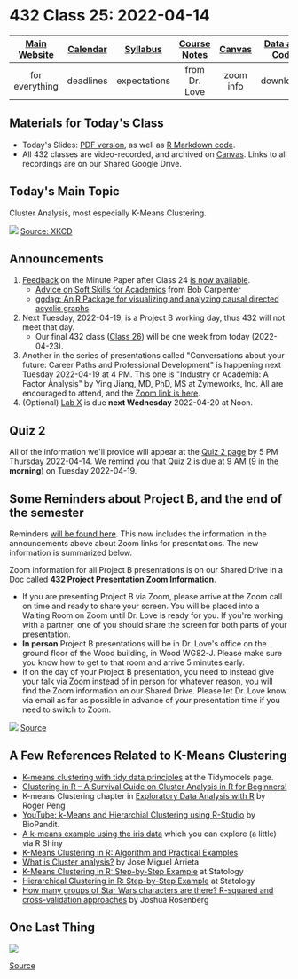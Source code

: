 # 432 Class 25: 2022-04-14

[Main Website](https://thomaselove.github.io/432/) | [Calendar](https://thomaselove.github.io/432/calendar.html) | [Syllabus](https://thomaselove.github.io/432-2022-syllabus/) | [Course Notes](https://thomaselove.github.io/432-notes/) | [Canvas](https://canvas.case.edu) | [Data and Code](https://github.com/THOMASELOVE/432-data) | [Sources](https://github.com/THOMASELOVE/432-2022/tree/main/references) | [Contact Us](https://thomaselove.github.io/432/contact.html)
:-----------: | :--------------: | :----------: | :---------: | :-------------: | :-----------: | :------------: | :-------------:
for everything | deadlines | expectations | from Dr. Love | zoom info | downloads | read/watch | need help?

## Materials for Today's Class

- Today's Slides: [PDF version](https://github.com/THOMASELOVE/432-2022/blob/main/classes/class25/432_2022_slides25.pdf), as well as [R Markdown code](https://github.com/THOMASELOVE/432-2022/blob/main/classes/class25/432_2022_slides25.Rmd). 
- All 432 classes are video-recorded, and archived on [Canvas](https://canvas.case.edu). Links to all recordings are on our Shared Google Drive.

## Today's Main Topic

Cluster Analysis, most especially K-Means Clustering.

![](https://imgs.xkcd.com/comics/machine_learning.png) [Source: XKCD](https://xkcd.com/1838)

## Announcements

1. [Feedback](https://bit.ly/432-2022-min-24-feedback) on the Minute Paper after Class 24 [is now available](https://bit.ly/432-2022-min-24-feedback).
    - [Advice on Soft Skills for Academics](https://statmodeling.stat.columbia.edu/2018/07/25/advice-soft-skills-academics/) from Bob Carpenter
    - [ggdag: An R Package for visualizing and analyzing causal directed acyclic graphs](https://ggdag.malco.io/index.html)
2. Next Tuesday, 2022-04-19, is a Project B working day, thus 432 will not meet that day. 
    - Our final 432 class ([Class 26](https://github.com/THOMASELOVE/432-2022/tree/main/classes/class26)) will be one week from today (2022-04-23).
3. Another in the series of presentations called "Conversations about your future: Career Paths and Professional Development" is happening next Tuesday 2022-04-19 at 4 PM. This one is "Industry or Academia: A Factor Analysis" by Ying Jiang, MD, PhD, MS at Zymeworks, Inc. All are encouraged to attend, and the [Zoom link is here](https://cwru.zoom.us/j/93836688830?pwd=V1dMN3RvS3EzekVBNzhKVGQ0b0hxdz09).
4. (Optional) [Lab X](https://github.com/THOMASELOVE/432-2022/tree/main/labs/labX) is due **next Wednesday** 2022-04-20 at Noon.

## Quiz 2

All of the information we'll provide will appear at the [Quiz 2 page](https://github.com/THOMASELOVE/432-2022/tree/main/quiz/quiz2) by 5 PM Thursday 2022-04-14. We remind you that Quiz 2 is due at 9 AM (9 in the **morning**) on Tuesday 2022-04-19.

## Some Reminders about Project B, and the end of the semester

Reminders [will be found here](https://github.com/THOMASELOVE/432-2022/blob/main/projectB/reminders.md). This now includes the information in the announcements above about Zoom links for presentations. The new information is summarized below.

Zoom information for all Project B presentations is on our Shared Drive in a Doc called **432 Project Presentation Zoom Information**. 

- If you are presenting Project B via Zoom, please arrive at the Zoom call on time and ready to share your screen. You will be placed into a Waiting Room on Zoom until Dr. Love is ready for you. If you're working with a partner, one of you should share the screen for both parts of your presentation. 
- **In person** Project B presentations will be in Dr. Love's office on the ground floor of the Wood building, in Wood WG82-J. Please make sure you know how to get to that room and arrive 5 minutes early. 
- If on the day of your Project B presentation, you need to instead give your talk via Zoom instead of in person for whatever reason, you will find the Zoom information on our Shared Drive. Please let Dr. Love know via email as far as possible in advance of your presentation time if you need to switch to Zoom.

![](https://github.com/THOMASELOVE/432-2022/blob/main/classes/class25/figures/radcliffe.png) [Source](http://scientificmarketer.com/2007/02/clustering-considered-harmful-i-outline.html)

## A Few References Related to K-Means Clustering

- [K-means clustering with tidy data principles](https://www.tidymodels.org/learn/statistics/k-means/) at the Tidymodels page.
- [Clustering in R – A Survival Guide on Cluster Analysis in R for Beginners!](https://data-flair.training/blogs/clustering-in-r-tutorial/)
- K-means Clustering chapter in [Exploratory Data Analysis with R](https://bookdown.org/rdpeng/exdata/k-means-clustering.html) by Roger Peng
- [YouTube: k-Means and Hierarchial Clustering using R-Studio](https://www.youtube.com/watch?v=tkAJT8gWBSY) by BioPandit.
- [A k-means example using the iris data](https://shiny.rstudio.com/gallery/kmeans-example.html) which you can explore (a little) via R Shiny
- [K-Means Clustering in R: Algorithm and Practical Examples](https://www.datanovia.com/en/lessons/k-means-clustering-in-r-algorith-and-practical-examples/)
- [What is Cluster analysis?](https://datascience.com.co/what-is-cluster-analysis-336362f15ed0) by Jose Miguel Arrieta
- [K-Means Clustering in R: Step-by-Step Example](https://www.statology.org/k-means-clustering-in-r/) at Statology
- [Hierarchical Clustering in R: Step-by-Step Example](https://www.statology.org/hierarchical-clustering-in-r/) at Statology
- [How many groups of Star Wars characters are there? R-squared and cross-validation approaches](https://joshuamrosenberg.com/posts/how-many-groups-of-star-wars-characters-are-there-r-squared-and-cross-validation-approaches/) by Joshua Rosenberg

## One Last Thing

![](https://github.com/THOMASELOVE/432-2022/blob/main/classes/class25/figures/supreme.PNG)

[Source](https://twitter.com/DataSciFact/status/1513581419590733827)
